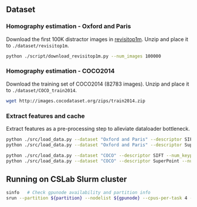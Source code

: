 ## Dataset
### Homography estimation - Oxford and Paris
Download the first 100K distractor images in [revisitop1m](https://github.com/filipradenovic/revisitop). Unzip and place it to `./dataset/revisitop1m`.
```sh
python ./script/download_revisitop1m.py --num_images 100000
```

### Homography estimation - COCO2014
Download the training set of COCO2014 (82783 images). Unzip and place it to `./dataset/COCO_train2014`.
```sh
wget http://images.cocodataset.org/zips/train2014.zip
```

### Extract features and cache
Extract features as a pre-processing step to alleviate dataloader bottleneck.
```sh
python ./src/load_data.py --dataset "Oxford and Paris" --descriptor SIFT --num_keypoints 1024 --device cpu
python ./src/load_data.py --dataset "Oxford and Paris" --descriptor SuperPoint --num_keypoints 512 --device cuda

python ./src/load_data.py --dataset "COCO" --descriptor SIFT --num_keypoints 1024 --device cpu
python ./src/load_data.py --dataset "COCO" --descriptor SuperPoint --num_keypoints 512 --device cuda
```

## Running on CSLab Slurm cluster
```sh
sinfo   # Check gpunode availability and partition info
srun --partition ${partition} --nodelist ${gpunode} --cpus-per-task 4 --gres=gpu:1 --mem=8G --pty bash
```
